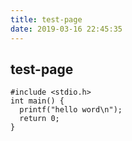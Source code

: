 ```yaml
---
title: test-page
date: 2019-03-16 22:45:35
---
```


## test-page

```
#include <stdio.h>
int main() {
  printf("hello word\n");
  return 0;
}
```
